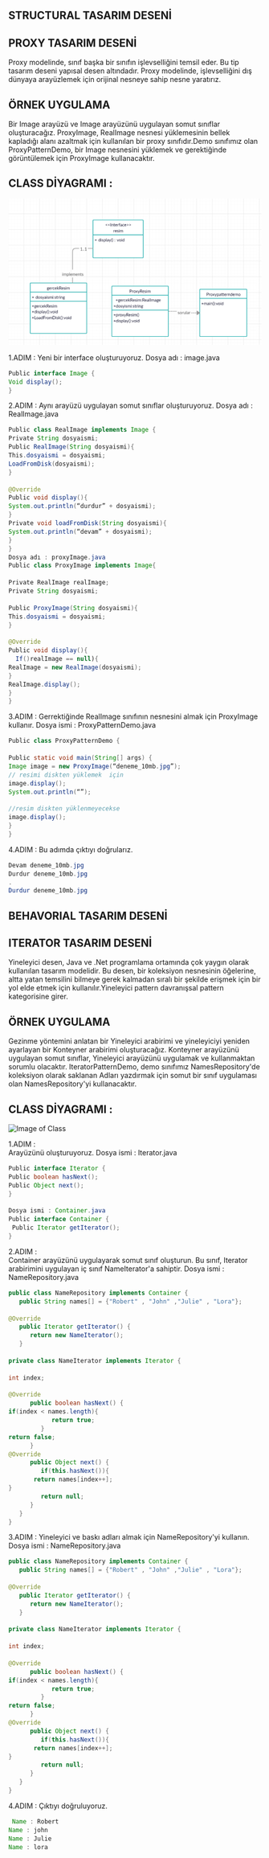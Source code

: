 ## STRUCTURAL TASARIM DESENİ

## PROXY TASARIM DESENİ 
 
Proxy modelinde, sınıf başka bir sınıfın işlevselliğini temsil eder. Bu tip tasarım deseni yapısal desen altındadır. Proxy modelinde, işlevselliğini dış dünyaya arayüzlemek için orijinal nesneye sahip nesne yaratırız. 
 
## ÖRNEK UYGULAMA 
Bir Image arayüzü ve Image arayüzünü uygulayan somut sınıflar oluşturacağız. ProxyImage, RealImage nesnesi yüklemesinin bellek kapladığı alanı azaltmak için kullanılan bir proxy sınıfıdır.Demo sınıfımız olan ProxyPatternDemo, bir Image nesnesini yüklemek ve gerektiğinde görüntülemek için ProxyImage kullanacaktır. 
 
## CLASS DİYAGRAMI :  
 
 ![Image of Class](https://github.com/ronahiay/yazilimmimarisi/blob/master/classdiagramproxy.PNG)
 
1.ADIM  : 
Yeni bir interface oluşturuyoruz. 
Dosya adı : image.java 
```java
Public interface Image { 
Void display(); 
} 
```
 
2.ADIM : 
Aynı arayüzü uygulayan somut sınıflar oluşturuyoruz. 
Dosya adı : RealImage.java 
```java
Public class RealImage implements Image { 
Private String dosyaismi; 
Public RealImage(String dosyaismi){ 
This.dosyaismi = dosyaismi; 
LoadFromDisk(dosyaismi); 
} 
 
@Override 
Public void display(){ 
System.out.println(“durdur” + dosyaismi); 
} 
Private void loadFromDisk(String dosyaismi){ 
System.out.println(“devam” + dosyaismi); 
} 
} 
Dosya adı : proxyImage.java 
Public class ProxyImage implements Image{ 
 
Private RealImage realImage; 
Private String dosyaismi; 
 
Public ProxyImage(String dosyaismi){ 
This.dosyaismi = dosyaismi; 
} 
 
@Override  
Public void display(){ 
  If()realImage == null){ 
RealImage = new RealImage(dosyaismi); 
} 
RealImage.display(); 
} 
} 
 ```
3.ADIM : 
Gerrektiğinde RealImage sınıfının nesnesini almak için ProxyImage kullanır. 
Dosya ismi : ProxyPatternDemo.java 
```java
Public class ProxyPatternDemo { 
 
Public static void main(String[] args) { 
Image image = new ProxyImage(“deneme_10mb.jpg”); 
// resimi diskten yüklemek  için  
image.display(); 
System.out.println(“”); 
 
//resim diskten yüklenmeyecekse  
image.display(); 
} 
} 
 ```
4.ADIM : 
Bu adımda çıktıyı doğrularız.
```java 
Devam deneme_10mb.jpg 
Durdur deneme_10mb.jpg 
. 
Durdur deneme_10mb.jpg 
```
## BEHAVORIAL TASARIM DESENİ
## ITERATOR TASARIM DESENİ  
Yineleyici desen, Java ve .Net programlama ortamında çok yaygın olarak kullanılan tasarım modelidir. Bu desen, bir koleksiyon nesnesinin öğelerine, altta yatan temsilini bilmeye gerek kalmadan sıralı bir şekilde erişmek için bir yol elde etmek için kullanılır.Yineleyici pattern davranışsal pattern kategorisine girer. 
 
## ÖRNEK UYGULAMA 
 
Gezinme yöntemini anlatan bir Yineleyici arabirimi ve yineleyiciyi yeniden ayarlayan bir Konteyner arabirimi oluşturacağız. Konteyner arayüzünü uygulayan somut sınıflar, Yineleyici arayüzünü uygulamak ve kullanmaktan sorumlu olacaktır. IteratorPatternDemo, demo sınıfımız NamesRepository'de koleksiyon olarak saklanan Adları yazdırmak için somut bir sınıf uygulaması olan NamesRepository'yi kullanacaktır. 
 
## CLASS DİYAGRAMI : 
 
 ![Image of Class](https://github.com/ronahiay/yazilimmimarisi/blob/master/Iteratortasarımdeseni.PNG)
 
1.ADIM :  
Arayüzünü oluşturuyoruz. 
Dosya ismi  : Iterator.java 
 ```java
Public interface Iterator { 
Public boolean hasNext(); 
Public Object next(); 
} 
 
Dosya ismi : Container.java 
Public interface Container { 
  Public Iterator getIterator(); 
} 
 ```
 
2.ADIM :  
Container arayüzünü uygulayarak somut sınıf oluşturun. Bu sınıf, Iterator arabirimini uygulayan iç sınıf NameIterator'a sahiptir. 
Dosya ismi : NameRepository.java 
```java
public class NameRepository implements Container { 
   public String names[] = {"Robert" , "John" ,"Julie" , "Lora"}; 
 
@Override 
   public Iterator getIterator() { 
      return new NameIterator(); 
   } 
 
private class NameIterator implements Iterator { 
 
int index; 
 
@Override 
      public boolean hasNext() {       
if(index < names.length){ 
            return true; 
         } 
return false; 
      } 
@Override 
      public Object next() {       
         if(this.hasNext()){      
       return names[index++]; 
} 
         return null; 
      } 
   } 
} 
 ```
 
3.ADIM : 
Yineleyici ve baskı adları almak için NameRepository'yi kullanın. 
Dosya ismi : NameRepository.java 
```java
public class NameRepository implements Container { 
   public String names[] = {"Robert" , "John" ,"Julie" , "Lora"}; 
 
@Override 
   public Iterator getIterator() { 
      return new NameIterator(); 
   } 
 
private class NameIterator implements Iterator { 
 
int index; 
 
@Override 
      public boolean hasNext() {       
if(index < names.length){ 
            return true; 
         } 
return false; 
      } 
@Override 
      public Object next() {       
         if(this.hasNext()){      
       return names[index++]; 
} 
         return null; 
      } 
   } 
} 
```
 
4.ADIM : 
Çıktıyı doğruluyoruz. 
```java
 Name : Robert 
Name : john 
Name : Julie 
Name : lora 
```
